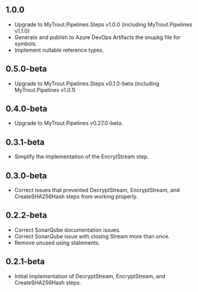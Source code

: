## 1.0.0
- Upgrade to MyTrout.Pipelines.Steps v1.0.0 (including MyTrout.Pipelines v1.1.0)
- Generate and publish to Azure DevOps Artifacts the snupkg file for symbols.
- Implement nullable reference types.

## 0.5.0-beta
- Upgrade to MyTrout.Pipelines.Steps v0.1.0-beta (including MyTrout.Pipelines v1.0.1)

## 0.4.0-beta
- Upgrade to MyTrout.Pipelines v0.27.0-beta.

## 0.3.1-beta
- Simplify the implementation of the EncrytStream step.

## 0.3.0-beta
- Correct issues that prevented DecryptStream, EncryptStream, and CreateSHA256Hash steps from working properly.

## 0.2.2-beta
- Correct SonarQube documentation issues.
- Correct SonarQube issue with closing Stream more than once.
- Remove unused using statements.

## 0.2.1-beta
- Initial implementation of DecryptStream, EncryptStream, and CreateSHA256Hash steps.
